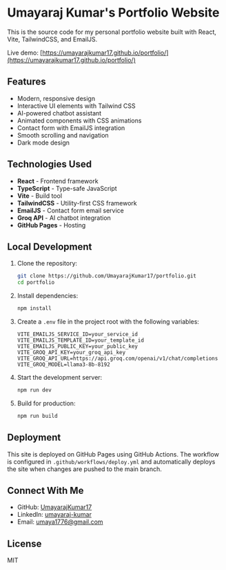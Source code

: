 # Umayaraj Kumar's Portfolio Website

This is the source code for my personal portfolio website built with React, Vite, TailwindCSS, and EmailJS.

Live demo: [https://umayarajkumar17.github.io/portfolio/](https://umayarajkumar17.github.io/portfolio/)

## Features

- Modern, responsive design
- Interactive UI elements with Tailwind CSS
- AI-powered chatbot assistant
- Animated components with CSS animations
- Contact form with EmailJS integration
- Smooth scrolling and navigation
- Dark mode design

## Technologies Used

- **React** - Frontend framework
- **TypeScript** - Type-safe JavaScript
- **Vite** - Build tool
- **TailwindCSS** - Utility-first CSS framework
- **EmailJS** - Contact form email service
- **Groq API** - AI chatbot integration
- **GitHub Pages** - Hosting

## Local Development

1. Clone the repository:
   ```bash
   git clone https://github.com/UmayarajKumar17/portfolio.git
   cd portfolio
   ```

2. Install dependencies:
   ```bash
   npm install
   ```

3. Create a `.env` file in the project root with the following variables:
   ```
   VITE_EMAILJS_SERVICE_ID=your_service_id
   VITE_EMAILJS_TEMPLATE_ID=your_template_id
   VITE_EMAILJS_PUBLIC_KEY=your_public_key
   VITE_GROQ_API_KEY=your_groq_api_key
   VITE_GROQ_API_URL=https://api.groq.com/openai/v1/chat/completions
   VITE_GROQ_MODEL=llama3-8b-8192
   ```

4. Start the development server:
   ```bash
   npm run dev
   ```

5. Build for production:
   ```bash
   npm run build
   ```

## Deployment

This site is deployed on GitHub Pages using GitHub Actions. The workflow is configured in `.github/workflows/deploy.yml` and automatically deploys the site when changes are pushed to the main branch.

## Connect With Me

- GitHub: [UmayarajKumar17](https://github.com/UmayarajKumar17)
- LinkedIn: [umayaraj-kumar](https://www.linkedin.com/in/umayaraj-kumar)
- Email: umaya1776@gmail.com

## License

MIT
